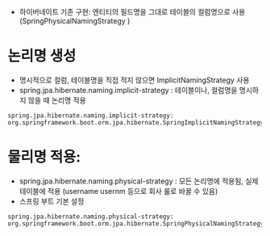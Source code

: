 - 하이버네이트 기존 구현: 엔티티의 필드명을 그대로 테이블의 컬럼명으로 사용 (SpringPhysicalNamingStrategy )


# 논리명 생성
- 명시적으로 컬럼, 테이블명을 직접 적지 않으면 ImplicitNamingStrategy 사용
- spring.jpa.hibernate.naming.implicit-strategy : 테이블이나, 컬럼명을 명시하지 않을 때 논리명 적용
```
spring.jpa.hibernate.naming.implicit-strategy:
org.springframework.boot.orm.jpa.hibernate.SpringImplicitNamingStrategy
```
# 물리명 적용:
- spring.jpa.hibernate.naming.physical-strategy : 모든 논리명에 적용됨, 실제 테이블에 적용 (username usernm 등으로 회사 룰로 바꿀 수 있음)
- 스프링 부트 기본 설정
```
spring.jpa.hibernate.naming.physical-strategy:
org.springframework.boot.orm.jpa.hibernate.SpringPhysicalNamingStrategy
```
